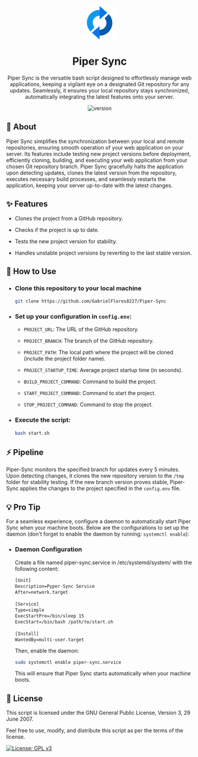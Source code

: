 <div align="center">
  <a href="https://www.gabriel-flores.dev/" target="_blank">
    <img src='https://github.com/GabrielFlores8227/GabrielFlores8227/blob/main/global-assets/Piper-Sync/piper-sync.png' height='90'>
  </a>
</div>

<h1 align="center">
  Piper Sync
</h1>

<p align="center">
  Piper Sync is the versatile bash script designed to effortlessly manage web applications, keeping a vigilant eye on a designated Git 
  repository for any updates. Seamlessly, it ensures your local repository stays synchronized, automatically integrating the latest 
  features onto your server.
</p>

<p align="center">
  <img src="https://img.shields.io/badge/version-1.0.0-blue" alt="version">
</p>

## 📝 About

Piper Sync simplifies the synchronization between your local and remote repositories, ensuring smooth operation of your web application 
on your server. Its features include testing new project versions before deployment, efficiently cloning, building, and executing your 
web application from your chosen Git repository branch. Piper Sync gracefully halts the application upon detecting updates, clones the 
latest version from the repository, executes necessary build processes, and seamlessly restarts the application, keeping your server 
up-to-date with the latest changes.

## ✨ Features

- Clones the project from a GitHub repository.

- Checks if the project is up to date.

- Tests the new project version for stability.

- Handles unstable project versions by reverting to the last stable version.

## 🔧 How to Use

- ### Clone this repository to your local machine

  ```bash
  git clone https://github.com/GabrielFlores8227/Piper-Sync
  ```

- ### Set up your configuration in `config.env`:

  - `PROJECT_URL`: The URL of the GitHub repository.
  
  - `PROJECT_BRANCH`: The branch of the GitHub repository.
  
  - `PROJECT_PATH`: The local path where the project will be cloned (include the project folder name).
  
  - `PROJECT_STARTUP_TIME`: Average project startup time (in seconds).
  
  - `BUILD_PROJECT_COMMAND`: Command to build the project.
  
  - `START_PROJECT_COMMAND`: Command to start the project.
  
  - `STOP_PROJECT_COMMAND`: Command to stop the project.
    
- ### Execute the script:

  ```bash
  bash start.sh
  ```

## ⚡ Pipeline

Piper-Sync monitors the specified branch for updates every 5 minutes. Upon detecting changes, it clones the new repository version to the 
`/tmp` folder for stability testing. If the new branch version proves stable, Piper-Sync applies the changes to the project specified in the 
`config.env` file.

## 💡 Pro Tip

For a seamless experience, configure a daemon to automatically start Piper Sync when your machine boots. Below are the configurations to set up 
the daemon (don't forget to enable the daemon by running: `systemctl enable`):

- ### Daemon Configuration

  Create a file named piper-sync.service in /etc/systemd/system/ with the following content:
  
  ```servie
  [Unit]
  Description=Pyper-Sync Service
  After=network.target
  
  [Service]
  Type=simple
  ExecStartPre=/bin/sleep 15
  ExecStart=/bin/bash /path/to/start.sh
  
  [Install]
  WantedBy=multi-user.target
  ```

  Then, enable the daemon:

  ```bash
  sudo systemctl enable piper-sync.service
  ```

  This will ensure that Piper Sync starts automatically when your machine boots.

## 📖 License

This script is licensed under the GNU General Public License, Version 3, 29 June 2007.

Feel free to use, modify, and distribute this script as per the terms of the license.

[![License: GPL v3](https://img.shields.io/badge/License-GPL%20v3-blue.svg)](https://opensource.org/licenses/GPL-3.0)
